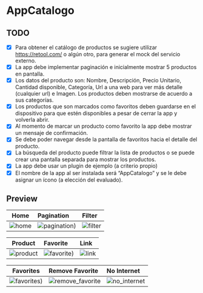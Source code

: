 # AppCatalogo


## TODO

- [x] Para obtener el catálogo de productos se sugiere utilizar https://retool.com/ o algún otro,
para generar el mock del servicio externo.
- [x] La app debe implementar paginación e inicialmente mostrar 5 productos en pantalla.
- [x] Los datos del producto son: Nombre, Descripción, Precio Unitario, Cantidad disponible,
Categoría, Url a una web para ver más detalle (cualquier url) e Imagen.
 Los productos deben mostrarse de acuerdo a sus categorías.
- [x] Los productos que son marcados como favoritos deben guardarse en el dispositivo para
que estén disponibles a pesar de cerrar la app y volverla abrir.
- [x] Al momento de marcar un producto como favorito la app debe mostrar un mensaje de
confirmación.
- [x] Se debe poder navegar desde la pantalla de favoritos hacia el detalle del producto.
- [x] La búsqueda del producto puede filtrar la lista de productos o se puede crear una
pantalla separada para mostrar los productos.
- [x] La app debe usar un plugin de ejemplo (a criterio propio)
- [x] El nombre de la app al ser instalada será “AppCatalogo” y se le debe asignar un ícono
(a elección del evaluado).

## Preview

|Home  | Pagination | Filter|
:------:|:------|:------|
|![home](https://user-images.githubusercontent.com/44511181/174129355-8ea094a6-3738-47a8-8529-6197930929bd.jpeg)|![pagination](https://user-images.githubusercontent.com/44511181/174129330-8b6869de-5476-4104-b04c-d8bc4202f41a.jpeg))|![filter](https://user-images.githubusercontent.com/44511181/174129721-f6594050-f932-4373-a2fe-e63054319a94.jpeg)




|Product  | Favorite | Link|
:------:|:------|:------|
|![product](https://user-images.githubusercontent.com/44511181/174130149-9fbced7b-502f-4e60-87be-b2aac9e27903.PNG)|![favorite](https://user-images.githubusercontent.com/44511181/174130178-5daf150d-66f0-438a-a317-d8f7e6a2e8f9.PNG))|![link](https://user-images.githubusercontent.com/44511181/174130188-345d9c6f-fc5c-45e3-ad09-2995892ec8e4.PNG)




|Favorites  | Remove Favorite | No Internet|
:------:|:------|:------|
|![favorites](https://user-images.githubusercontent.com/44511181/174130584-a3574d74-e885-4f01-85b8-7de1f3c7291c.jpeg))|![remove_favorite](https://user-images.githubusercontent.com/44511181/174130767-0aebd0b5-0b95-4de6-a272-25e60ba7f4bd.jpeg)|![no_internet](https://user-images.githubusercontent.com/44511181/174131005-8938e179-f272-4521-84fc-69de8ebc1fe7.jpeg)
